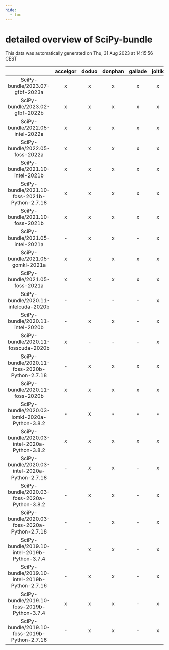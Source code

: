 ```yaml
---
hide:
  - toc
---
```


detailed overview of SciPy-bundle
=================================


This data was automatically generated on Thu, 31 Aug 2023 at 14:15:56 CEST  

| |accelgor|doduo|donphan|gallade|joltik|skitty|swalot|victini|
| :---: | :---: | :---: | :---: | :---: | :---: | :---: | :---: | :---: |
|SciPy-bundle/2023.07-gfbf-2023a|x|x|x|x|x|x|x|x|
|SciPy-bundle/2023.02-gfbf-2022b|x|x|x|x|x|x|x|x|
|SciPy-bundle/2022.05-intel-2022a|x|x|x|x|x|x|x|x|
|SciPy-bundle/2022.05-foss-2022a|x|x|x|x|x|x|x|x|
|SciPy-bundle/2021.10-intel-2021b|x|x|x|x|x|x|x|x|
|SciPy-bundle/2021.10-foss-2021b-Python-2.7.18|x|x|x|x|x|x|x|x|
|SciPy-bundle/2021.10-foss-2021b|x|x|x|x|x|x|x|x|
|SciPy-bundle/2021.05-intel-2021a|-|x|x|-|x|x|x|x|
|SciPy-bundle/2021.05-gomkl-2021a|x|x|x|x|x|x|x|x|
|SciPy-bundle/2021.05-foss-2021a|x|x|x|x|x|x|x|x|
|SciPy-bundle/2020.11-intelcuda-2020b|-|-|-|-|x|-|-|-|
|SciPy-bundle/2020.11-intel-2020b|-|x|x|-|x|x|x|x|
|SciPy-bundle/2020.11-fosscuda-2020b|x|-|-|-|x|-|-|-|
|SciPy-bundle/2020.11-foss-2020b-Python-2.7.18|-|x|x|x|x|x|x|x|
|SciPy-bundle/2020.11-foss-2020b|x|x|x|x|x|x|x|x|
|SciPy-bundle/2020.03-iomkl-2020a-Python-3.8.2|-|x|-|-|-|-|-|-|
|SciPy-bundle/2020.03-intel-2020a-Python-3.8.2|x|x|x|x|x|x|x|x|
|SciPy-bundle/2020.03-intel-2020a-Python-2.7.18|-|x|x|-|x|x|x|x|
|SciPy-bundle/2020.03-foss-2020a-Python-3.8.2|-|x|x|-|x|x|x|x|
|SciPy-bundle/2020.03-foss-2020a-Python-2.7.18|-|-|x|-|x|x|-|x|
|SciPy-bundle/2019.10-intel-2019b-Python-3.7.4|-|x|x|-|x|x|x|x|
|SciPy-bundle/2019.10-intel-2019b-Python-2.7.16|-|x|x|-|x|x|x|x|
|SciPy-bundle/2019.10-foss-2019b-Python-3.7.4|x|x|x|-|x|x|x|x|
|SciPy-bundle/2019.10-foss-2019b-Python-2.7.16|-|x|x|-|x|x|x|x|
